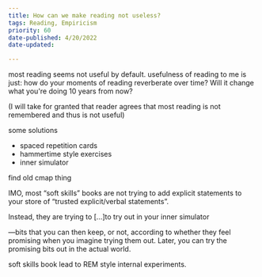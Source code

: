 ```yaml
---
title: How can we make reading not useless?
tags: Reading, Empiricism
priority: 60
date-published: 4/20/2022
date-updated:

---
```


most reading seems not useful by default. usefulness of reading to me is just: how do your moments of reading reverberate over time? Will it change what you're doing 10 years from now? 

(I will take for granted that reader agrees that most reading is not remembered and thus is not useful)

some solutions

- spaced repetition cards
- hammertime style exercises
- inner simulator

find old cmap thing

IMO, most “soft skills” books are not trying to add explicit statements to your store of “trusted explicit/verbal statements”. 

Instead, they are trying to [...]to try out in your inner simulator

—bits that you can then keep, or not, according to whether they feel promising when you imagine trying them out. Later, you can try the promising bits out in the actual world.

soft skills book lead to REM style internal experiments.